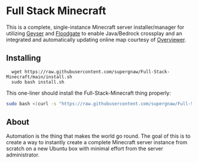 # Full Stack Minecraft
This is a complete, single-instance Minecraft server installer/manager for utilizing [Geyser](https://ci.opencollab.dev/job/GeyserMC/job/Geyser/job/master/) and [Floodgate](https://ci.opencollab.dev/job/GeyserMC/job/Floodgate/job/master/) to enable Java/Bedrock crossplay and an integrated and automatically updating online map courtesy of [Overviewer](https://overviewer.org/).
## Installing
```
  wget https://raw.githubusercontent.com/supergnaw/Full-Stack-Minecraft/main/install.sh 
  sudo bash install.sh
```

This one-liner should install the Full-Stack-Minecraft thing properly:

```bash
sudo bash <(curl -s "https://raw.githubusercontent.com/supergnaw/Full-Stack-Minecraft/main/install.sh")
```
## About
Automation is the thing that makes the world go round. The goal of this is to create a way to instantly create a complete Minecraft server instance from scratch on a new Ubuntu box with minimal effort from the server administrator.
